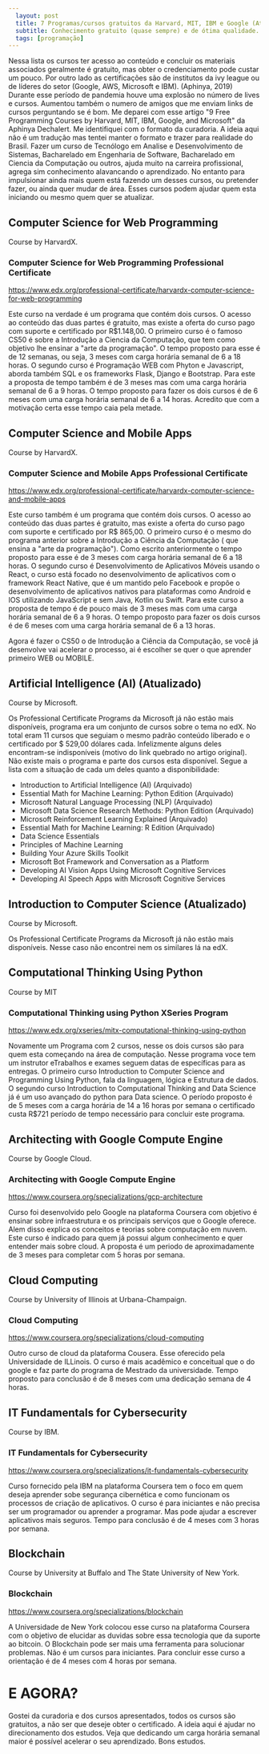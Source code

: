 ```yaml
---
  layout: post
  title: 7 Programas/cursos gratuitos da Harvard, MIT, IBM e Google (Atualizado) 
  subtitle: Conhecimento gratuito (quase sempre) e de ótima qualidade.
  tags: [programação]
---
```


Nessa lista os cursos ter acesso ao conteúdo e concluir os materiais associados geralmente é gratuito, mas obter o credenciamento pode custar um pouco. Por outro lado as certificações são de institutos da ivy league ou de líderes do setor (Google, AWS, Microsoft e IBM). (Aphinya, 2019)
Durante esse período de pandemia houve uma explosão no número de lives e cursos. Aumentou também o numero de amigos que me enviam links de cursos perguntando se é bom.
Me deparei com esse artigo "9 Free Programming Courses by Harvard, MIT, IBM, Google, and Microsoft" da Aphinya Dechalert. Me identifiquei com o formato da curadoria. A ideia aqui não é um tradução mas tentei manter o formato e trazer para realidade do Brasil.
Fazer um curso de Tecnólogo em Analise e Desenvolvimento de Sistemas, Bacharelado em Engenharia de Software, Bacharelado em Ciencia da Computação ou outros, ajuda muito na carreira profissional, agrega sim conhecimento alavancando o aprendizado. No entanto para impulsionar ainda mais quem está fazendo um desses cursos, ou pretender fazer, ou ainda quer mudar de área. Esses cursos podem ajudar quem esta iniciando ou mesmo quem quer se atualizar.


## Computer Science for Web Programming
Course by HarvardX.

### Computer Science for Web Programming Professional Certificate
https://www.edx.org/professional-certificate/harvardx-computer-science-for-web-programming

Este curso na verdade é um programa que contém dois cursos. O acesso ao conteúdo das duas partes é gratuito, mas existe a oferta do curso pago com suporte e certificado por R$1.148,00.
O primeiro curso é o famoso CS50 é sobre a Introdução a Ciencia da Computação, que tem como objetivo lhe ensinar a "arte da programação". O tempo proposto para esse é de 12 semanas, ou seja, 3 meses com carga horária semanal de 6 a 18 horas.
O segundo curso é Programação WEB com Phyton e Javascript, aborda também SQL e os frameworks Flask, Django e Bootstrap. Para este a proposta de tempo também é de 3 meses mas com uma carga horária semanal de 6 a 9 horas.
O tempo proposto para fazer os dois cursos é de 6 meses com uma carga horária semanal de 6 a 14 horas. Acredito que com a motivação certa esse tempo caia pela metade.


## Computer Science and Mobile Apps
Course by HarvardX.


### Computer Science and Mobile Apps Professional Certificate
https://www.edx.org/professional-certificate/harvardx-computer-science-and-mobile-apps

Este curso também é um programa que contém dois cursos. O acesso ao conteúdo das duas partes é gratuito, mas existe a oferta do curso pago com suporte e certificado por R$ 865,00.
O primeiro curso é o mesmo do programa anterior sobre a Introdução a Ciência da Computação ( que ensina a "arte da programação"). Como escrito anteriormente o tempo proposto para esse é de 3 meses com carga horária semanal de 6 a 18 horas.
O segundo curso é Desenvolvimento de Aplicativos Móveis usando o React, o curso está focado no desenvolvimento de aplicativos com o framework React Native, que é um mantido pelo Facebook e propõe o desenvolvimento de aplicativos nativos para plataformas como Android e IOS utilizando JavaScript e sem Java, Kotlin ou Swift. Para este curso a proposta de tempo é de pouco mais de 3 meses mas com uma carga horária semanal de 6 a 9 horas.
O tempo proposto para fazer os dois cursos é de 6 meses com uma carga horária semanal de 6 a 13 horas.

Agora é fazer o CS50 o de Introdução a Ciência da Computação, se você já desenvolve vai acelerar o processo, ai é escolher se quer o que aprender primeiro WEB ou MOBILE.

## Artificial Intelligence (AI) (Atualizado)
Course by Microsoft.

Os Professional Certificate Programs da Microsoft já não estão mais disponíveis, programa era um conjunto de cursos sobre o tema no edX. No total eram 11 cursos que seguiam o mesmo padrão conteúdo liberado e o certificado por $ 529,00 dólares cada. Infelizmente alguns deles encontram-se indisponíveis (motivo do link quebrado no artigo original). Não existe mais o programa e parte dos cursos esta disponível. Segue a lista com a situação de cada um deles quanto a disponibilidade:
- Introduction to Artificial Intelligence (AI) (Arquivado)
- Essential Math for Machine Learning: Python Edition (Arquivado)
- Microsoft Natural Language Processing (NLP) (Arquivado)
- Microsoft Data Science Research Methods: Python Edition (Arquivado)
- Microsoft Reinforcement Learning Explained (Arquivado)
- Essential Math for Machine Learning: R Edition (Arquivado)
- Data Science Essentials
- Principles of Machine Learning
- Building Your Azure Skills Toolkit
- Microsoft Bot Framework and Conversation as a Platform
- Developing AI Vision Apps Using Microsoft Cognitive Services
- Developing AI Speech Apps with Microsoft Cognitive Services


## Introduction to Computer Science (Atualizado)
Course by Microsoft.

Os Professional Certificate Programs da Microsoft já não estão mais disponíveis. Nesse caso não encontrei nem os similares lá na edX.


## Computational Thinking Using Python
Course by MIT

### Computational Thinking using Python XSeries Program
https://www.edx.org/xseries/mitx-computational-thinking-using-python

Novamente um Programa com 2 cursos, nesse os dois cursos são para quem esta começando na área de computação. Nesse programa voce tem um instrutor eTrabalhos e exames seguem datas de específicas para as entregas.
O primeiro curso Introduction to Computer Science and Programming Using Python, fala da linguagem, lógica e Estrutura de dados.
O segundo curso Introduction to Computational Thinking and Data Science já é um uso avançado do python para Data science.
O período proposto é de 5 meses com a carga horária de 14 a 16 horas por semana o certificado custa R$721 período de tempo necessário para concluir este programa.



## Architecting with Google Compute Engine
Course by Google Cloud.

### Architecting with Google Compute Engine
https://www.coursera.org/specializations/gcp-architecture

Curso foi desenvolvido pelo Google na plataforma Coursera com objetivo é ensinar sobre infraestrutura e os principais serviços que o Google oferece. Alem disso explica os conceitos e teorias sobre computação em nuvem.
Este curso é indicado para quem já possui algum conhecimento e quer entender mais sobre cloud.
A proposta é um periodo de aproximadamente de 3 meses para completar
com 5 horas por semana.


## Cloud Computing
Course by University of Illinois at Urbana-Champaign.

### Cloud Computing
https://www.coursera.org/specializations/cloud-computing

Outro curso de cloud da plataforma Cousera. Esse oferecido pela Universidade de ILLinois. O curso é mais acadêmico e conceitual que o do google e faz parte do programa de Mestrado da universidade.
Tempo proposto para conclusão é de 8 meses com uma dedicação semana de 4 horas.


## IT Fundamentals for Cybersecurity
Course by IBM.

### IT Fundamentals for Cybersecurity
https://www.coursera.org/specializations/it-fundamentals-cybersecurity

Curso fornecido pela IBM na plataforma Coursera tem o foco em quem deseja aprender sobe segurança cibernética e como funcionam os processos de criação de aplicativos.
O curso é para iniciantes e não precisa ser um programador ou aprender a programar. Mas pode ajudar a escrever aplicativos mais seguros.
Tempo para conclusão é de 4 meses com 3 horas por semana.


## Blockchain
Course by University at Buffalo and The State University of New York.

### Blockchain
https://www.coursera.org/specializations/blockchain

A Universidade de New York colocou esse curso na plataforma Coursera com o objetivo de elucidar as duvidas sobre essa tecnologia que da suporte ao bitcoin. O Blockchain pode ser mais uma ferramenta para solucionar problemas. Não é um cursos para iniciantes.
Para concluir esse curso a orientação é de 4 meses com 4 horas por semana.

# E AGORA?

Gostei da curadoria e dos cursos apresentados, todos os cursos são gratuitos, a não ser que deseje obter o certificado. A ideia aqui é ajudar no direcionamento dos estudos. Veja que dedicando um carga horária semanal maior é possível acelerar o seu aprendizado.
Bons estudos.
